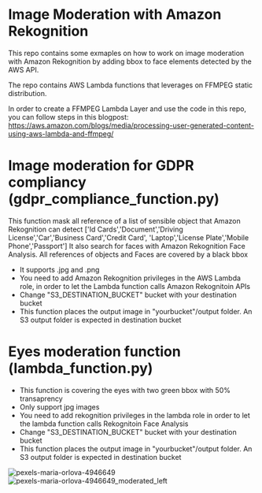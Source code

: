 # Image Moderation with Amazon Rekognition

This repo contains some exmaples on how to work on image moderation with Amazon Rekognition by adding bbox to face elements detected by the AWS API.

The repo contains AWS Lambda functions that leverages on FFMPEG static distribution.

In order to create a FFMPEG Lambda Layer and use the code in this repo, you can follow steps in this blogpost:
https://aws.amazon.com/blogs/media/processing-user-generated-content-using-aws-lambda-and-ffmpeg/

# Image moderation for GDPR compliancy (gdpr_compliance_function.py)
This function mask all reference of a list of sensible object that Amazon Rekognition can detect 
['Id Cards','Document','Driving License','Car','Business Card','Credit Card', 'Laptop','License Plate','Mobile Phone','Passport']
It also search for faces with Amazon Rekognition Face Analysis.
All references of objects and Faces are covered by a black bbox
- It supports .jpg and .png
- You need to add Amazon Rekognition privileges in the AWS Lambda role, in order to let the Lambda function calls Amazon Rekognitoin APIs
- Change "S3_DESTINATION_BUCKET" bucket with your destination bucket
- This function places the output image in "yourbucket"/output folder. An S3 output folder is expected in destination bucket

# Eyes moderation function (lambda_function.py)
- This function is covering the eyes with two green bbox with 50% transaprency
- Only support jpg images
- You need to add rekognition privileges in the lambda role in order to let the lambda function calls Rekognitoin Face Analysis
- Change "S3_DESTINATION_BUCKET" bucket with your destination bucket
- This function places the output image in "yourbucket"/output folder. An S3 output folder is expected in destination bucket

![pexels-maria-orlova-4946649](https://user-images.githubusercontent.com/2033376/111336382-7a889880-8675-11eb-8a71-3172fa81e1cf.jpg)
![pexels-maria-orlova-4946649_moderated_left](https://user-images.githubusercontent.com/2033376/111336468-8f652c00-8675-11eb-9b18-9d6db66a3156.jpg)
